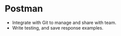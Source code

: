 # Postman
* Integrate with Git to manage and share with team.
* Write testing, and save response examples.
